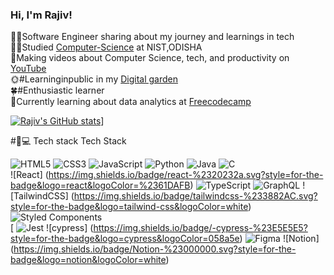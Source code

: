 <!--Level 1: Simple bio and stats -->
  
### Hi, I'm Rajiv!

🙋‍♂️Software Engineer sharing about my journey and learnings in tech<br/> 
👨‍🎓Studied [Computer-Science](link) at NIST,ODISHA</br> 
🧶Making videos about Computer Science, tech, and productivity on [YouTube](link)<br/> 
🌞#Learninginpublic in my [Digital garden](link)<br/>
🍀#Enthusiastic learner <br/>
🍁Currently learning about data analytics at [Freecodecamp](link)<br/> 

<!-- GitHub stats from https://github.com/anuraghazra/github-readme-stats -->
[![Rajiv's GitHub stats](https://github-readme-stats.vercel.app/api?username=rajivdey2)](https://github.com/anuraghazra/github-readme-stats)]


#🤖💻 Tech stack
Tech Stack

![HTML5](https://img.shields.io/badge/html5-23E34F26.svg?style=for-the-badge&logo=html5&logoColor=white)
![CSS3](https://img.shields.io/badge/css3-%23157286.svg?style=for-the-badge&logo=css3&logoColor=white)
![JavaScript](https://img.shields.io/badge/javascript-%23323330.svg?style=for-the-badge&logo=javascript&logoColor=%23F7DF1E)
![Python](https://img.shields.io/badge/python-3670A0?style=for-the-badge&logo=python&logoColor=ffdd54)
![Java](https://img.shields.io/badge/java-%23ED8800.svg?style=for-the-badge&logo=openjdk&logoColor=white)
![C](https://img.shields.io/badge/c-%2300599C.svg?style=for-the-badge&logo=c&logoColor=white)<br/>
![React] (https://img.shields.io/badge/react-%2320232a.svg?style=for-the-badge&logo=react&logoColor=%2361DAFB)
![TypeScript](https://img.shields.io/badge/typescript-%23007ACC.svg?style=for-the-badge&logo=typescript&logoColor=white)
![ GraphQL](https://img.shields.io/badge/-GraphQL-E10098?style=for-the-badge&logo=graphql&logoColor=white)
![TailwindCSS] (https://img.shields.io/badge/tailwindcss-%233882AC.svg?style=for-the-badge&logo=tailwind-css&logoColor=white)
![Styled Components](https://img.shields.io/badge/styled--components-DB7093?style=for-the-badge&logo=styled-components&logoColor=white)<br/> [
![Jest](https://img.shields.io/badge/-jest-%23C21325?style=for-the-badge&logo=jest&logoColor=white)
![cypress] (https://img.shields.io/badge/-cypress-%23E5E5E5?style=for-the-badge&logo=cypress&logoColor=058a5e)
![ Figma](https://img.shields.io/badge/figma-%23F24E1E.svg?style=for-the-badge&logo=figma&logoColor=white)
![Notion] (https://img.shields.io/badge/Notion-%23000000.svg?style=for-the-badge&logo=notion&logoColor=white)



